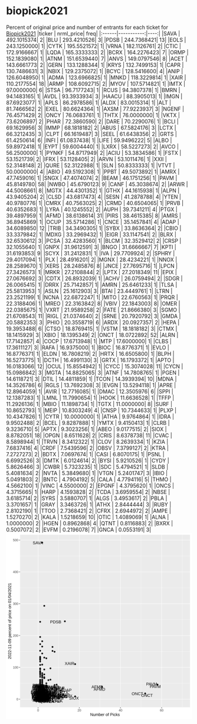 # biopick2021
Percent of original price and number of entrants for each ticket for [Biopick2021](https://twitter.com/hashtag/Biopick2021)
|ticker |  nrml_price| freq|
|:------|-----------:|----:|
|SAVA   | 492.1015374|    2|
|BLU    | 293.4210526|    3|
|PDSB   | 244.7368421|   13|
|EOLS   | 243.1250000|    1|
|CYTK   | 195.5521572|    1|
|VRNA   | 182.1126761|    2|
|CTIC   | 172.9166667|    1|
|LQDA   | 165.3333333|    2|
|BCRX   | 164.2276423|    7|
|ORMP   | 152.1839080|    1|
|ATNM   | 151.6539440|    7|
|ANVS   | 149.0797546|    8|
|ACET   | 143.6661773|    2|
|GERN   | 133.1288344|    1|
|KRYS   | 132.7499153|    1|
|CAPR   | 130.7486631|    3|
|NBIX   | 129.2375072|    1|
|BCYC   | 128.5416600|    4|
|ANIP   | 126.6048950|    1|
|ADMA   | 123.6966825|    1|
|MNKD   | 118.3229814|    1|
|XAIR   | 110.2177554|   18|
|ARMP   | 108.6092715|    2|
|MYOV   | 107.5714821|    1|
|IMTX   |  97.0000000|    6|
|STSA   |  96.7177243|    1|
|RCUS   |  94.3807378|    1|
|BMRN   |  94.1483165|    1|
|AVDL   |  93.3933934|    3|
|HAACU  |  88.3905013|    1|
|IMGN   |  87.6923077|    1|
|APLS   |  86.2978586|    1|
|ALDX   |  83.0015314|    1|
|ALT    |  81.7466562|    2|
|EXEL   |  80.6624364|    1|
|AXSM   |  77.9223937|    3|
|NGENF  |  76.4571429|    2|
|ONCY   |  76.0683761|    1|
|THTX   |  76.0000000|    1|
|VKTX   |  73.6206897|    2|
|PHAR   |  72.3860590|    2|
|DARE   |  70.2290076|    1|
|BCLI   |  69.1629956|    3|
|IMMP   |  68.1818182|    2|
|ABUS   |  67.5824176|    3|
|LCTX   |  66.3212435|    3|
|CLPT   |  66.1619487|    3|
|SEEL   |  61.6438356|    2|
|GRTS   |  61.4250614|    6|
|INFI   |  61.0837438|    1|
|LIFE   |  59.9496222|    5|
|ALBO   |  59.8972418|    1|
|EYPT   |  59.6004440|    1|
|LXRX   |  58.5227273|    2|
|AVCO   |  56.2500000|    1|
|PYNKF  |  54.8717949|    2|
|ACIU   |  53.3834586|    1|
|FSTX   |  53.1521739|    2|
|IFRX   |  53.1128405|    2|
|ARVN   |  53.1011476|    1|
|XXII   |  52.3148148|    2|
|QURE   |  52.3122988|    1|
|SLN    |  50.8333333|    1|
|VTVT   |  50.0000000|    4|
|ABIO   |  49.5192308|    1|
|PPBT   |  49.5073892|    1|
|AMRX   |  47.7459016|    1|
|SNGX   |  47.4074074|    2|
|BEAM   |  46.1751256|    1|
|PAVM   |  45.8149780|   58|
|NWBO   |  45.6790123|    9|
|CANF   |  45.3038674|    2|
|ARWR   |  44.5008661|    8|
|MGTX   |  44.4301352|    1|
|GTHX   |  44.1615938|    1|
|ALPN   |  43.9405204|    2|
|CLSD   |  43.6817473|    4|
|SESN   |  41.2878788|    4|
|YTEN   |  40.9780776|    1|
|CMRX   |  40.7563025|    2|
|CRMD   |  40.6504065|    1|
|PRVB   |  40.6352683|    1|
|LYRA   |  40.1245552|    2|
|AUPH   |  39.7341211|    4|
|PTGX   |  39.4897959|    1|
|AFMD   |  38.6138614|   31|
|PIRS   |  38.4615385|    8|
|AMRS   |  36.8945869|    1|
|OCUP   |  35.5714286|    1|
|CNCE   |  35.1457841|    4|
|ADAP   |  34.6089850|   12|
|TRIB   |  34.3490305|    1|
|SYBX   |  33.8636364|    2|
|CBIO   |  33.3379842|    1|
|MDXG   |  33.2969432|    1|
|EIGR   |  33.1147541|    2|
|BLRX   |  32.6530612|    3|
|PCSA   |  32.4283560|    1|
|BLCM   |  32.3529412|    2|
|CRSP   |  32.1055640|    1|
|GNPX   |  31.9612591|    3|
|BNGO   |  31.6666667|    7|
|KPTI   |  31.6193853|    9|
|SCYX   |  31.2412831|    1|
|IVA    |  29.7709924|    2|
|SPHRY  |  29.4017094|    1|
|PLX    |  28.4916201|    2|
|MGNX   |  28.4234221|    1|
|NNOX   |  28.2589670|    1|
|XERS   |  28.2485876|    8|
|JNCE   |  27.7695716|    1|
|LPCN   |  27.3426573|    1|
|MRKR   |  27.2108844|    2|
|LPTX   |  27.2018349|   11|
|EPIX   |  27.0676692|    3|
|CDTX   |  26.8932039|    1|
|ACHV   |  26.0759494|    2|
|SDGR   |  26.0065415|    1|
|DRRX   |  25.7142857|    1|
|AMRN   |  25.6461233|    1|
|TLSA   |  25.5813953|    1|
|ASLN   |  25.1612903|    3|
|BTAI   |  23.4449761|    1|
|LTRN   |  23.2521199|    1|
|NCNA   |  22.6872247|    1|
|MITO   |  22.6760563|    1|
|PRQR   |  22.3188406|    1|
|MREO   |  22.3163842|    8|
|VBIV   |  22.1843003|    8|
|OMER   |  22.0385675|    1|
|VXRT   |  21.9589258|    2|
|FATE   |  21.8666380|    3|
|SGMO   |  21.6708543|   11|
|RIGL   |  21.0374640|    2|
|SRNE   |  20.7920792|    3|
|GMDA   |  20.5882353|    3|
|PHIO   |  20.3558719|    6|
|ARDX   |  20.0927357|    2|
|HEPA   |  19.3953488|    6|
|CTSO   |  18.8769415|    1|
|VSTM   |  18.1818182|    3|
|CTMX   |  18.1415929|    3|
|XBIO   |  18.1395349|    2|
|ONCT   |  18.0722892|   52|
|ALRN   |  17.7142857|    4|
|COCP   |  17.6713948|    1|
|MTP    |  17.6000000|    1|
|CLBS   |  17.3611127|    3|
|RAFA   |  16.9375000|    1|
|BIOC   |  16.8776371|    1|
|EVLO   |  16.8776371|    1|
|ELDN   |  16.7808219|    2|
|HRTX   |  16.6505800|    1|
|BLPH   |  16.5273775|    1|
|DCTH   |  16.4991130|    3|
|GRTX   |  16.1793372|    1|
|APTO   |  16.0183066|   12|
|OCUL   |  15.8554942|    1|
|CYCC   |  15.3074028|   11|
|CYCN   |  15.0986842|    3|
|MGTA   |  14.8825065|    3|
|ATNF   |  14.7808765|    1|
|PGEN   |  14.6118721|    3|
|DTIL   |  14.4811859|    1|
|TCON   |  14.3939394|   10|
|MDNA   |  14.3526786|    6|
|RGLS   |  13.7692308|    3|
|EVGN   |  13.5294118|    1|
|APRE   |  12.8964059|    1|
|AVIR   |  12.7716085|    1|
|DMAC   |  12.3505976|    6|
|SPPI   |  12.1387283|    1|
|LMNL   |  11.7990654|    1|
|HOOK   |  11.6636528|    1|
|TFFP   |  11.2926136|    1|
|MBIO   |  11.1898734|    1|
|TGTX   |  11.0000000|    8|
|SURF   |  10.8652793|    1|
|MEIP   |  10.8303249|    4|
|CNSP   |  10.7344633|    1|
|PLXP   |  10.4347826|    1|
|CYTR   |  10.0000000|    1|
|ATHA   |   9.9764864|    1|
|IDRA   |   9.9502488|    2|
|BCEL   |   9.8287888|    1|
|YMTX   |   9.4150413|    1|
|CLRB   |   9.3236710|    5|
|APTX   |   9.3023256|    1|
|ABEO   |   9.0177515|    2|
|SIOX   |   8.8782051|   18|
|OPGN   |   8.6511628|    2|
|CRIS   |   8.6378738|   11|
|CVAC   |   8.5898944|    1|
|TRVN   |   8.3412322|    1|
|CLOV   |   8.2639334|    1|
|KZIA   |   7.6837416|    4|
|CRDF   |   7.5439596|    2|
|OBSV   |   7.3799127|    2|
|KTRA   |   7.2727273|    2|
|BDTX   |   7.0697674|    1|
|CASI   |   6.8070175|    1|
|PSNL   |   6.6992526|    3|
|DMTK   |   6.0124614|    2|
|BYSI   |   5.9210526|    1|
|CYDY   |   5.8626466|    3|
|CWBR   |   5.7323235|    1|
|SDC    |   5.4794521|    1|
|SLDB   |   5.4081634|    2|
|NVTA   |   5.3849680|    1|
|VTGN   |   5.2401747|    3|
|IBIO   |   5.0491803|    2|
|BNTC   |   4.7904192|    5|
|CALA   |   4.7794116|    5|
|THMO   |   4.5662100|    1|
|VINC   |   4.5500000|    2|
|EPGNF  |   4.3795620|    1|
|ONCS   |   4.3715665|    1|
|HARP   |   4.1593828|    2|
|TCDA   |   3.6959554|    2|
|NBSE   |   3.6185714|    2|
|SYRS   |   3.5880707|    1|
|ALGS   |   3.4953617|    2|
|PBLA   |   3.3701657|    1|
|GRAY   |   3.3463726|    1|
|ATHX   |   2.8444444|    3|
|RUBY   |   2.8102190|    1|
|TTOO   |   2.7368421|    2|
|CFRX   |   2.6944972|    2|
|AMPE   |   1.5270270|    2|
|KALA   |   1.5218659|   10|
|OTIC   |   1.4089069|    1|
|ALNA   |   1.0000000|    2|
|HGEN   |   0.8962868|    4|
|QTNT   |   0.8116883|    2|
|BXRX   |   0.5007072|    2|
|EVFM   |   0.2196078|    7|
|GNCA   |   0.0553191|    3|
![retvspicks](biopicks.png?raw=true)
